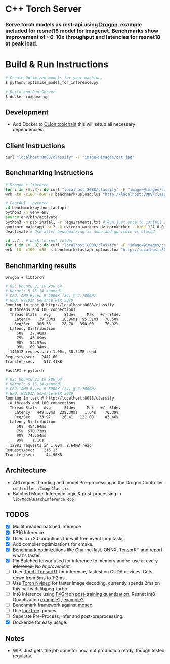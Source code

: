 # C++ Torch Server

### Serve torch models as rest-api using [Drogon](https://github.com/drogonframework/drogon), example included for resnet18 model for Imagenet. Benchmarks show improvement of ~6-10x throughput and latencies for resnet18 at peak load.

# Build & Run Instructions

```bash
# Create Optimized models for your machine.
$ python3 optimize_model_for_inference.py

# Build and Run Server
$ docker compose up
```

## Development
* Add Docker to [CLion toolchain](https://www.jetbrains.com/help/clion/clion-toolchains-in-docker.html#create-docker-toolchain) this will setup all necessary dependencies.

## Client Instructions

```bash
curl "localhost:8088/classify" -F "image=@images/cat.jpg"
```

## Benchmarking Instructions

```bash
# Drogon + libtorch
for i in {0..8}; do curl "localhost:8088/classify" -F "image=@images/cat.jpg"; done # Run once to warmup.
wrk -t8 -c100 -d60 -s benchmark/upload.lua "http://localhost:8088/classify" --latency
```

```bash
# FastAPI + pytorch
cd benchmark/python_fastapi
python3 -m venv env
source env/bin/activate
python3 -m pip install -r requirements.txt # Run just once to isntall dependencies to folder.
gunicorn main:app -w 2 -k uvicorn.workers.UvicornWorker --bind 127.0.0.1: # Best performance on my machine, tried 3/4 also.
deactivate # Use after benchmarking is done and gunicorn is closed

cd ../.. # back to root folder
for i in {0..8}; do curl "localhost:8088/classify" -F "image=@images/cat.jpg"; done
wrk -t8 -c100 -d60 -s benchmark/fastapi_upload.lua "http://localhost:8088/classify" --latency
```

## Benchmarking results

`Drogon + libtorch`

```bash
# OS: Ubuntu 21.10 x86_64
# Kernel: 5.15.14-xanmod1
# CPU: AMD Ryzen 9 5900X (24) @ 3.700GHz
# GPU: NVIDIA GeForce RTX 3070
Running 1m test @ http://localhost:8088/classify
  8 threads and 100 connections
  Thread Stats   Avg      Stdev     Max   +/- Stdev
    Latency    39.30ms   10.96ms  95.51ms   70.50%
    Req/Sec   306.58     28.78   390.00     70.92%
  Latency Distribution
     50%   37.40ms
     75%   45.69ms
     90%   54.57ms
     99%   69.34ms
  146612 requests in 1.00m, 30.34MB read
Requests/sec:   2441.60
Transfer/sec:    517.41KB
```

`FastAPI + pytorch`

```bash
# OS: Ubuntu 21.10 x86_64
# Kernel: 5.15.14-xanmod1
# CPU: AMD Ryzen 9 5900X (24) @ 3.700GHz
# GPU: NVIDIA GeForce RTX 3070
Running 1m test @ http://localhost:8088/classify
  8 threads and 100 connections
  Thread Stats   Avg      Stdev     Max   +/- Stdev
    Latency   449.50ms  239.30ms   1.64s    70.39%
    Req/Sec    33.97     26.41   121.00     83.46%
  Latency Distribution
     50%  454.64ms
     75%  570.73ms
     90%  743.54ms
     99%    1.16s
  12981 requests in 1.00m, 2.64MB read
Requests/sec:    216.13
Transfer/sec:     44.96KB
```

## Architecture

* API request handing and model Pre-processing in the Drogon Controller `controllers/ImageClass.cc`
* Batched Model Inference logic & post-processing in `lib/ModelBatchInference.cpp`

## TODOS

* [x] Multithreaded batched inference
* [x] FP16 Inference
* [x] Uses c++20 coroutines for wait free event loop tasks
* [x] Add compiler optimizations for cmake.
* [x] [Benchmark](https://github.com/viig99/Pytorch_Inference_Benchmarker) optimizations like Channel last, ONNX,
  TensorRT and report what's faster.
* [x] ~~Pin Batched tensor used for inference to memory and re-use at every inference.~~ *No Improvement.*
* [ ] User [Torch-TensorRT](https://github.com/NVIDIA/Torch-TensorRT) for inference, fastest on CUDA devices. Cuts down
  from 5ms to 1-2ms
  .
* [ ] Use [Torch Nvjpeg](https://github.com/itsliupeng/torchnvjpeg) for faster image decoding, currently spends 2ms on
  this call with libjpeg-turbo.
* [ ] Int8 Inference using [FXGraph post-training quantization](https://pytorch.org/docs/stable/quantization.html),
  Resnet Int8
  Quantization [example1](https://github.com/zanvari/resnet50-quantiztion/blob/main/quantization-resnet50.ipynb)
  , [example2](https://github.com/SangbumChoi/PyTorch_Quantization/blob/9773c4397dbf6dd04c3e126524c36e398d8b60e6/quantization.py)
* [ ] Benchmark framework against [mosec](https://github.com/mosecorg/mosec)
* [ ] Use [lockfree](https://theboostcpplibraries.com/boost.lockfree) queues
* [ ] Seperate Pre-Process, Infer and post-preprocessing.
* [x] Dockerize for easy usage.

## Notes

* WIP: Just gets the job done for now, not production ready, though tested regularly.